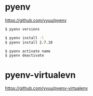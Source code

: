 # pyenv
https://github.com/yyuu/pyenv

```sh
$ pyenv versions

$ pyenv install -l
$ pyenv install 2.7.10

$ pyenv activate name
$ pyenv deactivate
```

# pyenv-virtualevn
https://github.com/yyuu/pyenv-virtualenv
